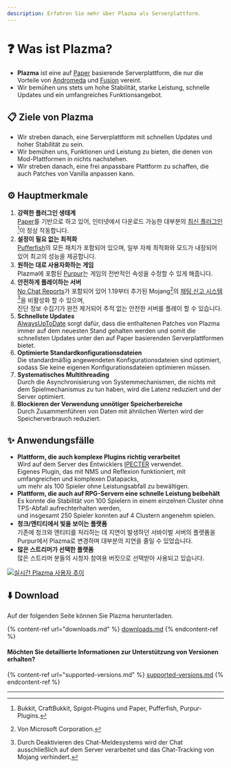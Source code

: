 ```yaml
---
description: Erfahren Sie mehr über Plazma als Serverplattform.
---
```


# ❓ Was ist Plazma?

- **Plazma** ist eine auf [Paper](https://github.com/PaperMC/Paper) basierende Serverplattform, die nur die Vorteile von [Andromeda](https://github.com/EarendelArchived/Andromeda) und [Fusion](https://github.com/RuinedTechnologyUnify/Fusion) vereint.
- Wir bemühen uns stets um hohe Stabilität, starke Leistung, schnelle Updates und ein umfangreiches Funktionsangebot.

## 📋 Ziele von Plazma <a href="#id-1" id="id-1"></a>

- Wir streben danach, eine Serverplattform mit schnellen Updates und hoher Stabilität zu sein.
- Wir bemühen uns, Funktionen und Leistung zu bieten, die denen von Mod-Plattformen in nichts nachstehen.
- Wir streben danach, eine frei anpassbare Plattform zu schaffen, die auch Patches von Vanilla anpassen kann.

## ⚙️ Hauptmerkmale <a href="#id-2" id="id-2"></a>

1. **강력한 플러그인 생태계**\
   [Paper](https://github.com/PaperMC/Paper)를 기반으로 하고 있어, 인터넷에서 다운로드 가능한 대부분의 [최신 플러그인](#user-content-fn-1)[^1]이 정상 작동합니다.
2. **설정이 필요 없는 최적화**\
   [Pufferfish](https://github.com/pufferfish-gg/Pufferfish)의 모든 패치가 포함되어 있으며, 일부 자체 최적화와 모드가 내장되어 있어 최고의 성능을 제공합니다.
3. **원하는 대로 사용자화하는 게임**\
   Plazma에 포함된 [Purpur](https://github.com/PurpurMC/Purpur)는 게임의 전반적인 속성을 수정할 수 있게 해줍니다.
4. **안전하게 플레이하는 서버**\
   [No Chat Reports](https://github.com/Aizistral-Studios/No-Chat-Reports)가 포함되어 있어 1.19부터 추가된 Mojang[^2]의 [채팅 신고 시스템](#user-content-fn-3)[^3]을 비활성화 할 수 있으며,\
   진단 정보 수집기가 완전 제거되어 추적 없는 안전한 서버를 플레이 할 수 있습니다.
5. **Schnellste Updates**\
   [AlwaysUpToDate](https://github.com/PlazmaMC/AlwaysUpToDate) sorgt dafür, dass die enthaltenen Patches von Plazma immer auf dem neuesten Stand gehalten werden und somit die schnellsten Updates unter den auf Paper basierenden Serverplattformen bietet.
6. **Optimierte Standardkonfigurationsdateien**\
   Die standardmäßig angewendeten Konfigurationsdateien sind optimiert, sodass Sie keine eigenen Konfigurationsdateien optimieren müssen.
7. **Systematisches Multithreading**\
   Durch die Asynchronisierung von Systemmechanismen, die nichts mit dem Spielmechanismus zu tun haben, wird die Latenz reduziert und der Server optimiert.
8. **Blockieren der Verwendung unnötiger Speicherbereiche**\
   Durch Zusammenführen von Daten mit ähnlichen Werten wird der Speicherverbrauch reduziert.

## ✨ Anwendungsfälle <a href="#id-3" id="id-3"></a>

- **Plattform, die auch komplexe Plugins richtig verarbeitet**\
  Wird auf dem Server des Entwicklers [IPECTER](https://github.com/IPECTER) verwendet.\
  Eigenes Plugin, das mit NMS und Reflexion funktioniert, mit umfangreichen und komplexen Datapacks,\
  um mehr als 100 Spieler ohne Leistungsabfall zu bewältigen.
- **Plattform, die auch auf RPG-Servern eine schnelle Leistung beibehält**\
  Es konnte die Stabilität von 100 Spielern in einem einzelnen Cluster ohne TPS-Abfall aufrechterhalten werden,\
  und insgesamt 250 Spieler konnten auf 4 Clustern angenehm spielen.
- **청크/엔티티에서 빛을 보이는 플랫폼**\
  기존에 청크와 엔티티를 처리하는 데 지연이 발생하던 서바이벌 서버의 플랫폼을 Purpur에서 Plazma로 변경하며 대부분의 지연을 줄일 수 있었습니다.
- **많은 스트리머가 선택한 플랫폼**\
  많은 스트리머 분들의 시청자 참여용 버킷으로 선택받아 사용되고 있습니다.

[![실시간 Plazma 사용자 추이](https://badge.plazmamc.org/internal/bstats)](https://bstats.org/plugin/server-implementation/Plazma/18047)

## ⬇️ Download

Auf der folgenden Seite können Sie Plazma herunterladen.

{% content-ref url="downloads.md" %}
[downloads.md](downloads.md)
{% endcontent-ref %}

#### Möchten Sie detaillierte Informationen zur Unterstützung von Versionen erhalten?

{% content-ref url="supported-versions.md" %}
[supported-versions.md](supported-versions.md)
{% endcontent-ref %}

***

[^1]: Bukkit, CraftBukkit, Spigot-Plugins und Paper, Pufferfish, Purpur-Plugins.

[^2]: Von Microsoft Corporation.

[^3]: Durch Deaktivieren des Chat-Meldesystems wird der Chat ausschließlich auf dem Server verarbeitet und das Chat-Tracking von Mojang verhindert.

[^4]: Zeit, die das Spiel angehalten wird, um die Systemmechanismen zu aktivieren.
